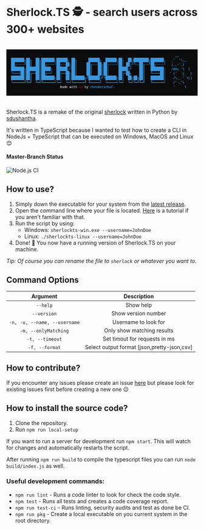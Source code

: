 # Sherlock.TS 🕵️ - search users across 300+ websites

<p align="center">
  <br>
  <img alt="Screenshot" src="https://github.com/checkerschaf/sherlock-ts/raw/master/screenshot.png" />
  <br><br>
</p>

Sherlock.TS is a remake of the original [sherlock](https://github.com/sdushantha/sherlock) written in Python by [sdushantha](https://github.com/sdushantha).

It's written in TypeScript because I wanted to test how to create a CLI in NodeJs + TypeScript that can be executed on Windows, MacOS and Linux 😊

#### Master-Branch Status
![Node.js CI](https://github.com/checkerschaf/sherlock-ts/workflows/Node.js%20CI/badge.svg?branch=master)

## How to use?

1. Simply down the executable for your system from the [latest release](https://github.com/checkerschaf/sherlock-ts/releases/latest).
2. Open the command line where your file is located. [Here](https://www.howtogeek.com/235101/10-ways-to-open-the-command-prompt-in-windows-10/#:~:text=Open%20Command%20Prompt%20from%20the,open%20an%20administrator%20Command%20Prompt.) is a tutorial if you aren't familiar with that.
3. Run the script by using:
    - Windows: `sherlockts-win.exe --username=JohnDoe`
    - Linux: `./sherlockts-linux --username=JohnDoe`
4. Done! 🎉 You now have a running version of Sherlock.TS on your machine.

*Tip: Of course you can rename the file to `sherlock` or whatever you want to.*

## Command Options


| Argument | Description |
|:-:|:-:|
| `--help` | Show help |
| `--version` | Show version number |
| `-n, -u, --name, --username` | Username to look for |
| `-m, --onlyMatching` | Only show matching results |
| `-t, --timeout` | Set timout for requests in ms |
| `-f, --format` | Select output format [json,pretty-json,csv] |

## How to contribute?

If you encounter any issues please create an issue [here](https://github.com/checkerschaf/sherlock-ts/issues) but please look for existing issues first before creating a new one 😉


## How to install the source code?

1. Clone the repository.
2. Run `npm run local-setup`

If you want to run a server for development run `npm start`. This will watch for changes and automatically restarts the script.

After running `npm run build` to compile the typescript files you can run `node build/index.js` as well.

### Useful development commands:
- `npm run lint` - Runs a code linter to look for check the code style.
- `npm test` - Runs all tests and creates a code coverage report.
- `npm run test-ci` - Runs linting, security audits and test as done be CI.
- `npm run pkg` - Create a local executable on you current system in the root directory.
